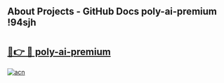 ## About Projects - GitHub Docs poly-ai-premium !94sjh

# <h2><a href="https://andorid.site?title=poly-ai-premium&ref=14PRO">🔗👉 🔴 poly-ai-premium</a></h2>

[![acn](https://github.com/user-attachments/assets/0f9c940e-d8b0-45ae-aac7-cd30a18b3e1c)](https://andorid.site?title=poly-ai-premium&ref=14PRO)


